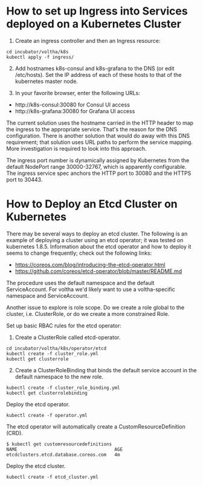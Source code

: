 # How to set up Ingress into Services deployed on a Kubernetes Cluster

1. Create an ingress controller and then an Ingress resource:
```
cd incubator/voltha/k8s
kubectl apply -f ingress/
```
2. Add hostnames k8s-consul and k8s-grafana to the DNS (or edit /etc/hosts). Set the IP address of each of these hosts to that of the kubernetes master node. 

3. In your favorite browser, enter the following URLs:
* http://k8s-consul:30080 for Consul UI access
* http://k8s-grafana:30080 for Grafana UI access

The current solution uses the hostname carried in the HTTP header to map the ingress to the appropriate service.
That's the reason for the DNS configuration. There is another solution that would do away with this DNS requirement; that solution uses URL paths to perform the service mapping. More investigation is required to
look into this approach.

The ingress port number is dynamically assigned by Kubernetes from the default NodePort range 30000-32767, which is apparently configurable. The ingress service spec anchors the HTTP port to 30080 and the HTTPS port to 30443.

# How to Deploy an Etcd Cluster on Kubernetes

There may be several ways to deploy an etcd cluster. The following is an example of deploying a cluster using an etcd operator; it was tested on kubernetes 1.8.5. Information about the etcd operator and how to deploy it seems to change frequently; check out the following links:
* https://coreos.com/blog/introducing-the-etcd-operator.html
* https://github.com/coreos/etcd-operator/blob/master/README.md

The procedure uses the default namespace and the default ServiceAccount. For voltha we'd likely want to use a voltha-specific namespace and ServiceAccount.

Another issue to explore is role scope. Do we create a role global to the cluster, i.e. ClusterRole, or do we create a more constrained Role.

Set up basic RBAC rules for the etcd operator:

1. Create a ClusterRole called etcd-operator.
```
cd incubator/voltha/k8s/operator/etcd
kubectl create -f cluster_role.yml
kubectl get clusterrole
```
2. Create a ClusterRoleBinding that binds the default service account in the default namespace to the new role.
```
kubectl create -f cluster_role_binding.yml
kubectl get clusterrolebinding
```
Deploy the etcd operator.
```
kubectl create -f operator.yml
```
The etcd operator will automatically create a CustomResourceDefinition (CRD).
```
$ kubectl get customresourcedefinitions
NAME                                    AGE
etcdclusters.etcd.database.coreos.com   4m
```
Deploy the etcd cluster.
```
kubectl create -f etcd_cluster.yml
```
